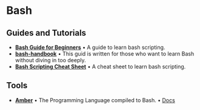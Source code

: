 # Bash

## Guides and Tutorials

- **[Bash Guide for Beginners](https://tldp.org/LDP/Bash-Beginners-Guide/html/index.html)** • A guide to learn bash scripting.
- **[bash-handbook](https://github.com/denysdovhan/bash-handbook)** • This guid is written for those who want to learn Bash without diving in too deeply.
- **[Bash Scripting Cheat Sheet](https://devhints.io/bash)** • A cheat sheet to learn bash scripting.

## Tools

- **[Amber](https://amber-lang.com/)** • The Programming Language compiled to Bash. • [Docs](https://docs.amber-lang.com/)
